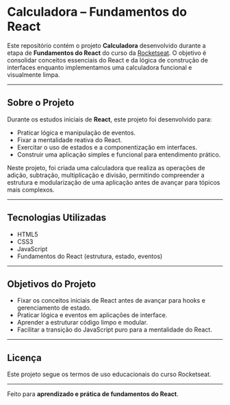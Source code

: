 # Calculadora – Fundamentos do React

Este repositório contém o projeto **Calculadora** desenvolvido durante a etapa de **Fundamentos do React** do curso da [Rocketseat](https://rocketseat.com.br/). O objetivo é consolidar conceitos essenciais do React e da lógica de construção de interfaces enquanto implementamos uma calculadora funcional e visualmente limpa.

---

## Sobre o Projeto

Durante os estudos iniciais de **React**, este projeto foi desenvolvido para:

- Praticar lógica e manipulação de eventos.
- Fixar a mentalidade reativa do React.
- Exercitar o uso de estados e a componentização em interfaces.
- Construir uma aplicação simples e funcional para entendimento prático.

Neste projeto, foi criada uma calculadora que realiza as operações de adição, subtração, multiplicação e divisão, permitindo compreender a estrutura e modularização de uma aplicação antes de avançar para tópicos mais complexos.

---

## Tecnologias Utilizadas

- HTML5
- CSS3
- JavaScript
- Fundamentos do React (estrutura, estado, eventos)

---

## Objetivos do Projeto

- Fixar os conceitos iniciais de React antes de avançar para hooks e gerenciamento de estado.
- Praticar lógica e eventos em aplicações de interface.
- Aprender a estruturar código limpo e modular.
- Facilitar a transição do JavaScript puro para a mentalidade do React.

---
## Licença

Este projeto segue os termos de uso educacionais do curso Rocketseat.

---

Feito para **aprendizado e prática de fundamentos do React**.

